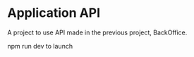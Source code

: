 # Application API

A project to use API made in the previous project, BackOffice.

npm run dev to launch
